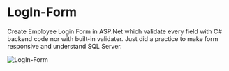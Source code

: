 # LogIn-Form

Create Employee Login Form in ASP.Net which validate every field with C# backend code nor with built-in validater. Just did a practice to make form responsive and understand SQL Server.  

![LogIn-Form](https://user-images.githubusercontent.com/65166629/106346984-b5f52080-62dc-11eb-97c7-3af61d7dd317.png)

